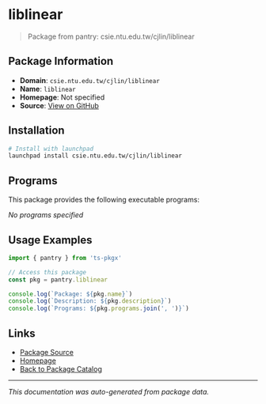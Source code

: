 # liblinear

> Package from pantry: csie.ntu.edu.tw/cjlin/liblinear

## Package Information

- **Domain**: `csie.ntu.edu.tw/cjlin/liblinear`
- **Name**: `liblinear`
- **Homepage**: Not specified
- **Source**: [View on GitHub](https://github.com/pkgxdev/pantry/tree/main/projects/csie.ntu.edu.tw/cjlin/liblinear/package.yml)

## Installation

```bash
# Install with launchpad
launchpad install csie.ntu.edu.tw/cjlin/liblinear
```

## Programs

This package provides the following executable programs:

*No programs specified*

## Usage Examples

```typescript
import { pantry } from 'ts-pkgx'

// Access this package
const pkg = pantry.liblinear

console.log(`Package: ${pkg.name}`)
console.log(`Description: ${pkg.description}`)
console.log(`Programs: ${pkg.programs.join(', ')}`)
```

## Links

- [Package Source](https://github.com/pkgxdev/pantry/tree/main/projects/csie.ntu.edu.tw/cjlin/liblinear/package.yml)
- [Homepage](#)
- [Back to Package Catalog](../../../../package-catalog.md)

---

*This documentation was auto-generated from package data.*
